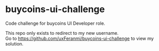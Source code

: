 # buycoins-ui-challenge
Code challenge for buycoins UI Developer role.   

This repo only exists to redirect to my new username.    
Go to https://github.com/uxFeranmi/buycoins-ui-challenge to view my solution.   

